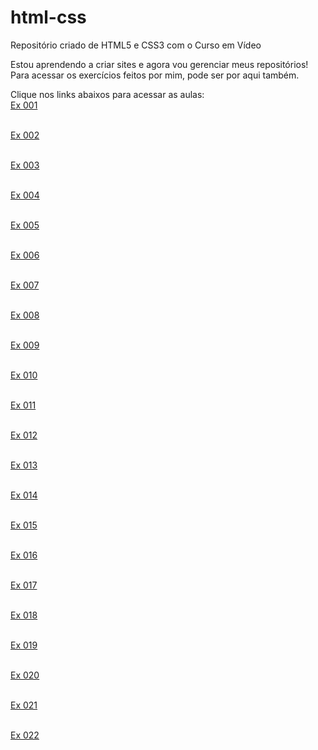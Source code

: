 # html-css
 Repositório criado de HTML5 e CSS3 com o Curso em Vídeo

Estou aprendendo a criar sites e agora vou gerenciar meus repositórios!
Para acessar os exercícios feitos por mim, pode ser por aqui também.

Clique nos links abaixos para acessar as aulas:
<br><a href="https://lramossantos.github.io/html-css/exerc%C3%ADcios/ex001/index.html">Ex 001</a></br>

<br><a href="https://lramossantos.github.io/html-css/exerc%C3%ADcios/ex002/index.html">Ex 002</a></br>

<br><a href="https://lramossantos.github.io/html-css/exerc%C3%ADcios/ex003/index.html">Ex 003</a></br>

<br><a href="https://lramossantos.github.io/html-css/exerc%C3%ADcios/ex004/index.html">Ex 004</a></br>

<br><a href="https://lramossantos.github.io/html-css/exerc%C3%ADcios/ex005/index.html">Ex 005</a></br>

<br><a href="https://lramossantos.github.io/html-css/exerc%C3%ADcios/ex006/index.html">Ex 006</a></br>

<br><a href="https://lramossantos.github.io/html-css/exerc%C3%ADcios/ex007/index.html">Ex 007</a></br>

<br><a href="https://lramossantos.github.io/html-css/exerc%C3%ADcios/ex008/index.html">Ex 008</a></br>

<br><a href="https://lramossantos.github.io/html-css/exerc%C3%ADcios/ex009/index.html">Ex 009</a></br>

<br><a href="https://lramossantos.github.io/html-css/exerc%C3%ADcios/ex010/index.html">Ex 010</a></br>

<br><a href="https://lramossantos.github.io/html-css/exerc%C3%ADcios/ex011/index.html">Ex 011</a></br>

<br><a href="https://lramossantos.github.io/html-css/exerc%C3%ADcios/ex012/index.html">Ex 012</a></br>

<br><a href="https://lramossantos.github.io/html-css/exerc%C3%ADcios/ex013/index.html">Ex 013</a></br>

<br><a href="https://lramossantos.github.io/html-css/exerc%C3%ADcios/ex014/index.html">Ex 014</a></br>

<br><a href="https://lramossantos.github.io/html-css/exerc%C3%ADcios/ex015/index.html">Ex 015</a></br>

<br><a href="https://lramossantos.github.io/html-css/exerc%C3%ADcios/ex016/index.html">Ex 016</a></br>

<br><a href="https://lramossantos.github.io/html-css/exerc%C3%ADcios/ex017/index.html">Ex 017</a></br>

<br><a href="https://lramossantos.github.io/html-css/exerc%C3%ADcios/ex018/index.html">Ex 018</a></br>

<br><a href="https://lramossantos.github.io/html-css/exerc%C3%ADcios/ex019/index.html">Ex 019</a></br>

<br><a href="https://lramossantos.github.io/html-css/exerc%C3%ADcios/ex020/index.html">Ex 020</a></br>

<br><a href="https://lramossantos.github.io/html-css/exerc%C3%ADcios/ex021/index.html">Ex 021</a></br>

<br><a href="https://lramossantos.github.io/html-css/exerc%C3%ADcios/ex022/index.html">Ex 022</a></br>